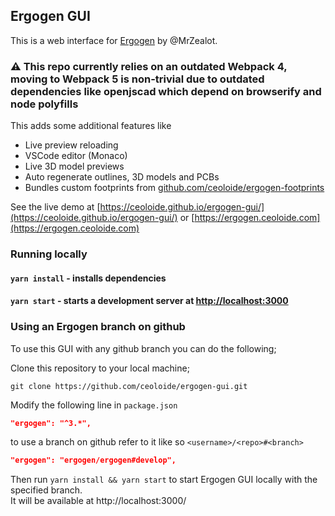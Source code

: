 ## Ergogen GUI 
This is a web interface for [Ergogen](https://github.com/mrzealot/ergogen) by @MrZealot.  

### :warning: This repo currently relies on an outdated Webpack 4, moving to Webpack 5 is non-trivial due to outdated dependencies like openjscad which depend on browserify and node polyfills

This adds some additional features like
- Live preview reloading
- VSCode editor (Monaco)
- Live 3D model previews
- Auto regenerate outlines, 3D models and PCBs
- Bundles custom footprints from [github.com/ceoloide/ergogen-footprints](https://github.com/ceoloide/ergogen-footprints)

See the live demo at [https://ceoloide.github.io/ergogen-gui/](https://ceoloide.github.io/ergogen-gui/) or [https://ergogen.ceoloide.com](https://ergogen.ceoloide.com)

### Running locally
#### `yarn install` - installs dependencies
#### `yarn start` - starts a development server at [http://localhost:3000](http://localhost:3000)


### Using an Ergogen branch on github
To use this GUI with any github branch you can do the following; 

Clone this repository to your local machine; 
```shell
git clone https://github.com/ceoloide/ergogen-gui.git
```

Modify the following line in `package.json` 
```json
"ergogen": "^3.*",
```
to use a branch on github refer to it like so `<username>/<repo>#<branch>`
```json
"ergogen": "ergogen/ergogen#develop",
```

Then run `yarn install && yarn start` to start Ergogen GUI locally with the specified branch.  
It will be available at http://localhost:3000/
